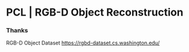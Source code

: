 # PCL | RGB-D Object Reconstruction

### Thanks
RGB-D Object Dataset
https://rgbd-dataset.cs.washington.edu/
